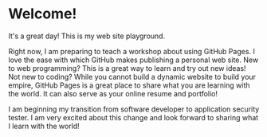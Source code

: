 # Welcome!
It's a great day!
This is my web site playground.

Right now, I am preparing to teach a workshop about using GitHub Pages. I love the ease with which GitHub makes publishing a personal web site. New to web programming? This is a great way to learn and try out new ideas! Not new to coding? While you cannot build a dynamic website to build your empire, GitHub Pages is a great place to share what you are learning with the world. It can also serve as your online resume and portfolio!

I am beginning my transition from software developer to application security tester. I am very excited about this change and look forward to sharing what I learn with the world!
